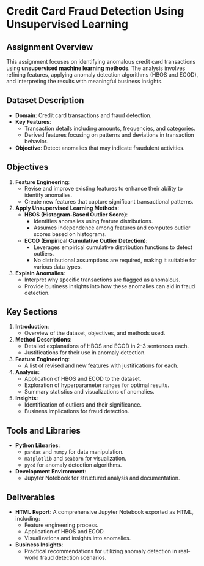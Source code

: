 # Credit Card Fraud Detection Using Unsupervised Learning

## Assignment Overview
This assignment focuses on identifying anomalous credit card transactions using **unsupervised machine learning methods**. The analysis involves refining features, applying anomaly detection algorithms (HBOS and ECOD), and interpreting the results with meaningful business insights.

## Dataset Description
- **Domain**: Credit card transactions and fraud detection.
- **Key Features**:
  - Transaction details including amounts, frequencies, and categories.
  - Derived features focusing on patterns and deviations in transaction behavior.
- **Objective**: Detect anomalies that may indicate fraudulent activities.

## Objectives
1. **Feature Engineering**:
   - Revise and improve existing features to enhance their ability to identify anomalies.
   - Create new features that capture significant transactional patterns.
2. **Apply Unsupervised Learning Methods**:
   - **HBOS (Histogram-Based Outlier Score)**:
     - Identifies anomalies using feature distributions.
     - Assumes independence among features and computes outlier scores based on histograms.
   - **ECOD (Empirical Cumulative Outlier Detection)**:
     - Leverages empirical cumulative distribution functions to detect outliers.
     - No distributional assumptions are required, making it suitable for various data types.
3. **Explain Anomalies**:
   - Interpret why specific transactions are flagged as anomalous.
   - Provide business insights into how these anomalies can aid in fraud detection.

## Key Sections
1. **Introduction**:
   - Overview of the dataset, objectives, and methods used.
2. **Method Descriptions**:
   - Detailed explanations of HBOS and ECOD in 2-3 sentences each.
   - Justifications for their use in anomaly detection.
3. **Feature Engineering**:
   - A list of revised and new features with justifications for each.
4. **Analysis**:
   - Application of HBOS and ECOD to the dataset.
   - Exploration of hyperparameter ranges for optimal results.
   - Summary statistics and visualizations of anomalies.
5. **Insights**:
   - Identification of outliers and their significance.
   - Business implications for fraud detection.

## Tools and Libraries
- **Python Libraries**:
  - `pandas` and `numpy` for data manipulation.
  - `matplotlib` and `seaborn` for visualization.
  - `pyod` for anomaly detection algorithms.
- **Development Environment**:
  - Jupyter Notebook for structured analysis and documentation.

## Deliverables
- **HTML Report**: A comprehensive Jupyter Notebook exported as HTML, including:
  - Feature engineering process.
  - Application of HBOS and ECOD.
  - Visualizations and insights into anomalies.
- **Business Insights**:
  - Practical recommendations for utilizing anomaly detection in real-world fraud detection scenarios.
